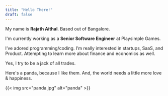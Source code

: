 ```yaml
---
title: "Hello There!"
draft: false
---
```


My name is **Rajath Aithal**. Based out of Bangalore. 

I'm currently working as a **Senior Software Engineer** at Playsimple Games. 

I’ve adored programming/coding. I’m really interested in startups, SaaS, and Product. Attempting to learn more about finance and economics as well.

Yes, I try to be a jack of all trades.

Here's a panda, because I like them. And, the world needs a little more love & happiness.

{{< img
  src="panda.jpg"
  alt="panda" >}}

